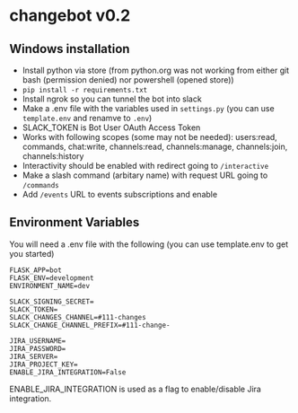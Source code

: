 # changebot v0.2

## Windows installation

- Install python via store (from python.org was not working from either git bash (permission denied) nor powershell (opened store))
- `pip install -r requirements.txt`
- Install ngrok so you can tunnel the bot into slack
- Make a .env file with the variables used in `settings.py` (you can use `template.env` and renamve to `.env`)
- SLACK_TOKEN is Bot User OAuth Access Token
- Works with following scopes (some may not be needed): users:read, commands, chat:write, channels:read, channels:manage, channels:join, channels:history
- Interactivity should be enabled with redirect going to `/interactive`
- Make a slash command (arbitary name) with request URL going to `/commands`
- Add `/events` URL to events subscriptions and enable

## Environment Variables
You will need a .env file with the following (you can use template.env to get you started)
```
FLASK_APP=bot
FLASK_ENV=development
ENVIRONMENT_NAME=dev

SLACK_SIGNING_SECRET=
SLACK_TOKEN=
SLACK_CHANGES_CHANNEL=#111-changes
SLACK_CHANGE_CHANNEL_PREFIX=#111-change-

JIRA_USERNAME=
JIRA_PASSWORD=
JIRA_SERVER=
JIRA_PROJECT_KEY=
ENABLE_JIRA_INTEGRATION=False
```

ENABLE_JIRA_INTEGRATION is used as a flag to enable/disable Jira integration.
